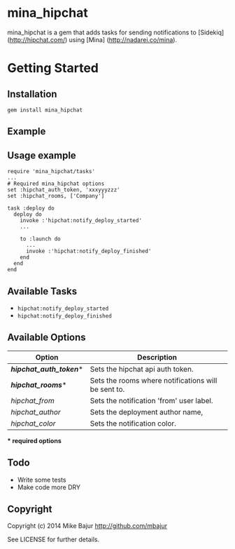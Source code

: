 mina_hipchat
============

mina_hipchat is a gem that adds tasks for sending notifications to [Sidekiq] (http://hipchat.com/)
using [Mina] (http://nadarei.co/mina).

# Getting Started

## Installation

    gem install mina_hipchat

## Example

## Usage example

    require 'mina_hipchat/tasks'
    ...
    # Required mina_hipchat options
    set :hipchat_auth_token, 'xxxyyyzzz'
    set :hipchat_rooms, ['Company']

    task :deploy do
      deploy do
        invoke :'hipchat:notify_deploy_started'
        ...

        to :launch do
          ...
          invoke :'hipchat:notify_deploy_finished'
        end
      end
    end

## Available Tasks

* `hipchat:notify_deploy_started`
* `hipchat:notify_deploy_finished`

## Available Options

| Option                    | Description                                         |
| ------------------------- | --------------------------------------------------- |
| *__hipchat_auth_token__** | Sets the hipchat api auth token.                    |
| *__hipchat_rooms__**      | Sets the rooms where notifications will be sent to. |
| *hipchat_from*            | Sets the notification 'from' user label.            |
| *hipchat_author*          | Sets the deployment author name,                    |
| *hipchat_color*           | Sets the notification color.                        |

__* required options__

## Todo

* Write some tests
* Make code more DRY

## Copyright

Copyright (c) 2014 Mike Bajur http://github.com/mbajur

See LICENSE for further details.
